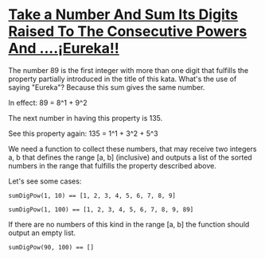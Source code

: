 # [Take a Number And Sum Its Digits Raised To The Consecutive Powers And ....¡Eureka!!](https://www.codewars.com/kata/5626b561280a42ecc50000d1/train/javascript) #

The number 89 is the first integer with more than one digit that fulfills the property partially introduced in the title of this kata. What's the use of saying "Eureka"? Because this sum gives the same number.

In effect: 89 = 8^1 + 9^2

The next number in having this property is 135.

See this property again: 135 = 1^1 + 3^2 + 5^3

We need a function to collect these numbers, that may receive two integers a, b that defines the range [a, b] (inclusive) and outputs a list of the sorted numbers in the range that fulfills the property described above.

Let's see some cases:

    sumDigPow(1, 10) == [1, 2, 3, 4, 5, 6, 7, 8, 9]

    sumDigPow(1, 100) == [1, 2, 3, 4, 5, 6, 7, 8, 9, 89]

If there are no numbers of this kind in the range [a, b] the function should output an empty list.

    sumDigPow(90, 100) == []

